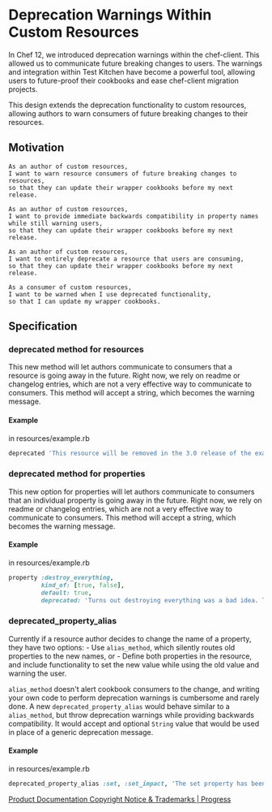 # Deprecation Warnings Within Custom Resources

In Chef 12, we introduced deprecation warnings within the chef-client. This allowed us to communicate future breaking changes to users. The warnings and integration within Test Kitchen have become a powerful tool, allowing users to future-proof their cookbooks and ease chef-client migration projects.

This design extends the deprecation functionality to custom resources, allowing authors to warn consumers of future breaking changes to their resources.

## Motivation

    As an author of custom resources,
    I want to warn resource consumers of future breaking changes to resources,
    so that they can update their wrapper cookbooks before my next release.

	As an author of custom resources,
    I want to provide immediate backwards compatibility in property names while still warning users,
    so that they can update their wrapper cookbooks before my next release.

	As an author of custom resources,
    I want to entirely deprecate a resource that users are consuming,
    so that they can update their wrapper cookbooks before my next release.

	As a consumer of custom resources,
    I want to be warned when I use deprecated functionality,
    so that I can update my wrapper cookbooks.

## Specification

### deprecated method for resources

This new method will let authors communicate to consumers that a resource is going away in the future. Right now, we rely on readme or changelog entries, which are not a very effective way to communicate to consumers. This method will accept a string, which becomes the warning message.

#### Example

in resources/example.rb

```ruby
deprecated 'This resource will be removed in the 3.0 release of the example cookbook in April 2018. You should use example_ng instead. See the readme for additional information.'
```

### deprecated method for properties

This new option for properties will let authors communicate to consumers that an individual property is going away in the future. Right now, we rely on readme or changelog entries, which are not a very effective way to communicate to consumers. This method will accept a string, which becomes the warning message.

#### Example

in resources/example.rb

```ruby
property :destroy_everything,
         kind_of: [true, false],
         default: true,
         deprecated: 'Turns out destroying everything was a bad idea. This property will be removed in the 3.0 release of this cookbook in April 2018 and will throw an error if set at that time.'
```

### deprecated_property_alias

Currently if a resource author decides to change the name of a property, they have two options:
    - Use `alias_method`, which silently routes old properties to the new names, or
    - Define both properties in the resource, and include functionality to set the new value while using the old value and warning the user.

`alias_method` doesn't alert cookbook consumers to the change, and writing your own code to perform deprecation warnings is cumbersome and rarely done. A new `deprecated_property_alias` would behave similar to a `alias_method`, but throw deprecation warnings while providing backwards compatibility. It would accept and optional `String` value that would be used in place of a generic deprecation message.

#### Example

in resources/example.rb

```ruby
deprecated_property_alias :set, :set_impact, 'The set property has been renamed to set_impact. Set will be removed from this cookbook in the next release in April 2018.'
```

[Product Documentation Copyright Notice & Trademarks | Progress](https://www.progress.com/legal/documentation-copyright)
